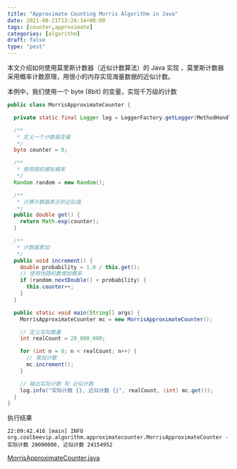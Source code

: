 ```yaml
---
title: "Approximate Counting Morris Algorithm in Java"
date: 2021-08-21T13:24:14+08:00
tags: [counter,approximate]
categories: [algorithm]
draft: false
type: "post"
---
```


本文介绍如何使用莫里斯计数器（近似计数算法）的 Java 实现 ，莫里斯计数器采用概率计数原理，用很小的内存实现海量数据的近似计数。

本例中，我们使用一个 byte (8bit) 的变量，实现千万级的计数

```java
public class MorrisApproximateCounter {

  private static final Logger log = LoggerFactory.getLogger(MethodHandles.lookup().lookupClass());

  /**
   * 定义一个计数器变量
   */
  byte counter = 0;

  /**
   * 使用随机模拟概率
   */
  Random random = new Random();

  /**
   * 计算计数器表示的近似值
   */
  public double get() {
    return Math.exp(counter);
  }

  /**
   * 计数器累加
   */
  public void increment() {
    double probability = 1.0 / this.get();
    // 使用伪随机数增加概率
    if (random.nextDouble() < probability) {
      this.counter++;
    }
  }

  public static void main(String[] args) {
    MorrisApproximateCounter mc = new MorrisApproximateCounter();

    // 定义实际数量
    int realCount = 20_000_000;

    for (int n = 0; n < realCount; n++) {
      // 累加计数
      mc.increment();
    }

    // 输出实际计数 和 近似计数
    log.info("实际计数 {}, 近似计数 {}", realCount, (int) mc.get());
  }
}
```

执行结果

```shell
22:09:42.416 [main] INFO org.coolbeevip.algorithm.approximatecounter.MorrisApproximateCounter - 实际计数 20000000, 近似计数 24154952
```

[MorrisApproximateCounter.java](https://github.com/coolbeevip/tutorials/blob/master/algorithm/morris-approximate-counter/src/main/java/org/coolbeevip/algorithm/approximatecounter/MorrisApproximateCounter.java)
